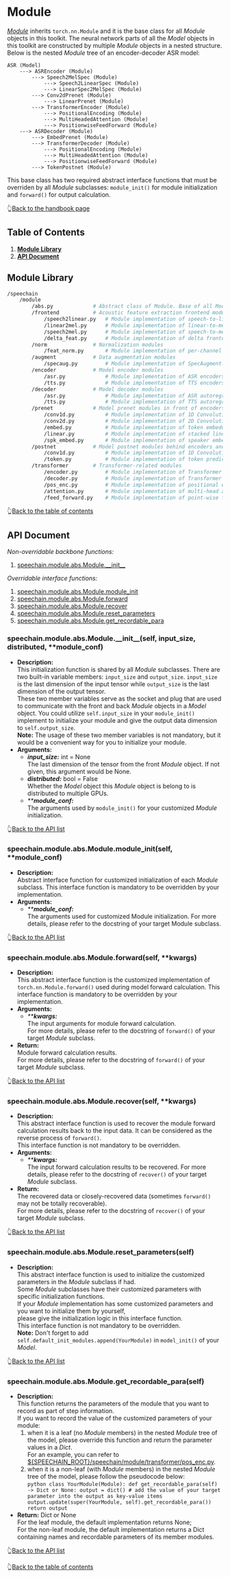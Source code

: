 # Module

[*Module*](https://github.com/bagustris/SpeeChain/blob/main/speechain/module/abs.py) inherits `torch.nn.Module` and it is the base class for all _Module_ objects in this toolkit. 
The neural network parts of all the _Model_ objects in this toolkit are constructed by multiple _Module_ objects in a nested structure.  
Below is the nested _Module_ tree of an encoder-decoder ASR model:
```
ASR (Model)
    ---> ASREncoder (Module)
        ---> Speech2MelSpec (Module)
            ---> Speech2LinearSpec (Module)
            ---> LinearSpec2MelSpec (Module)
        ---> Conv2dPrenet (Module)
            ---> LinearPrenet (Module)
        ---> TransformerEncoder (Module)
            ---> PositionalEncoding (Module)
            ---> MultiHeadedAttention (Module)
            ---> PositionwiseFeedForward (Module)
    ---> ASRDecoder (Module)
        ---> EmbedPrenet (Module)
        ---> TransformerDecoder (Module)
            ---> PositionalEncoding (Module)
            ---> MultiHeadedAttention (Module)
            ---> PositionwiseFeedForward (Module)
        ---> TokenPostnet (Module)
```
This base class has two required abstract interface functions that must be overriden by all _Module_ subclasses: `module_init()` for module initialization and `forward()` for output calculation.

👆[Back to the handbook page](https://github.com/bagustris/SpeeChain/blob/main/handbook.md#speechain-handbook)

## Table of Contents
1. [**Module Library**](https://github.com/bagustris/SpeeChain/tree/main/speechain/module#module-library)
2. [**API Document**](https://github.com/bagustris/SpeeChain/tree/main/speechain/module#api-document)

## Module Library
```bash
/speechain
    /module
        /abs.py             # Abstract class of Module. Base of all Module implementations.
        /frontend           # Acoustic feature extraction frontend modules
            /speech2linear.py   # Module implementation of speech-to-linear frontend. Used to transform the input speech waveforms into linear spectrogram.
            /linear2mel.py      # Module implementation of linear-to-mel frontend. Used to transform the input linear spectrogram into log-mel spectrogram.
            /speech2mel.py      # Module implementation of speech-to-mel frontend. Used to transform the input speech waveforms into log-mel spectrogram.
            /delta_feat.py      # Module implementation of delta frontend. Mainly used for ASR training when we want to take the first and second derivatives of log-mel spectrogram.
        /norm               # Normalization modules
            /feat_norm.py       # Module implementation of per-channel feature normalization.
        /augment            # Data augmentation modules
            /specaug.py         # Module implementation of SpecAugment. Mainly used for ASR training.
        /encoder            # Model encoder modules
            /asr.py             # Module implementation of ASR encoders. Used for ASR model construction.
            /tts.py             # Module implementation of TTS encoders. Used for TTS model construction.
        /decoder            # Model decoder modules
            /asr.py             # Module implementation of ASR autoregressive decoders. Used for autoregressive ASR model construction.
            /tts.py             # Module implementation of TTS autoregressive decoders. Used for autoregressive TTS model construction.
        /prenet             # Model prenet modules in front of encoders and decoders
            /conv1d.py          # Module implementation of 1D Convolutional prenet.
            /conv2d.py          # Module implementation of 2D Convolutional prenet.
            /embed.py           # Module implementation of token embedding prenet.
            /linear.py          # Module implementation of stacked linear prenet.
            /spk_embed.py       # Module implementation of speaker embedding prenet.
        /postnet            # Model postnet modules behind encoders and decoders
            /conv1d.py          # Module implementation of 1D Convolutional postnet.
            /token.py           # Module implementation of token prediction postnet.
        /transformer        # Transformer-related modules
            /encoder.py         # Module implementation of Transformer encoder layers. Used for decoder construction of ASR and TTS models.
            /decoder.py         # Module implementation of Transformer autoregressive decoder layers. Used for decoder construction of autoregressive ASR and TTS models.
            /pos_enc.py         # Module implementation of positional encoding layers.
            /attention.py       # Module implementation of multi-head attention layers.
            /feed_forward.py    # Module implementation of point-wise feed-forward layers.
```

👆[Back to the table of contents](https://github.com/bagustris/SpeeChain/tree/main/speechain/module#table-of-contents)


## API Document  
_Non-overridable backbone functions:_  
   1. [speechain.module.abs.Module.\_\_init__](https://github.com/bagustris/SpeeChain/tree/main/speechain/module#speechainmoduleabsmodule__init__self-input_size-distributed-module_conf)  

_Overridable interface functions:_  
   1. [speechain.module.abs.Module.module_init](https://github.com/bagustris/SpeeChain/tree/main/speechain/module#speechainmoduleabsmodulemodule_initself-module_conf)  
   2. [speechain.module.abs.Module.forward](https://github.com/bagustris/SpeeChain/tree/main/speechain/module#speechainmoduleabsmoduleforwardself-kwargs)  
   3. [speechain.module.abs.Module.recover](https://github.com/bagustris/SpeeChain/tree/main/speechain/module#speechainmoduleabsmodulerecoverself-kwargs)  
   4. [speechain.module.abs.Module.reset_parameters](https://github.com/bagustris/SpeeChain/tree/main/speechain/module#speechainmoduleabsmodulereset_parametersself)  
   5. [speechain.module.abs.Module.get_recordable_para](https://github.com/bagustris/SpeeChain/tree/main/speechain/module#speechainmoduleabsmoduleget_recordable_paraself)

### speechain.module.abs.Module.\_\_init__(self, input_size, distributed, **module_conf)
* **Description:**  
  This initialization function is shared by all _Module_ subclasses. 
  There are two built-in variable members: `input_size` and `output_size`. 
  `input_size` is the last dimension of the input tensor while `output_size` is the last dimension of the output tensor.  
  These two member variables serve as the socket and plug that are used to communicate with the front and back _Module_ objects in a _Model_ object.
  You could utilize `self.input_size` in your `module_init()` implement to initialize your module and give the output data dimension to `self.output_size`.  
  **Note:** The usage of these two member variables is not mandatory, but it would be a convenient way for you to initialize your module.
* **Arguments:**
    * _**input_size:**_ int = None  
      The last dimension of the tensor from the front _Module_ object. If not given, this argument would be None.
    * _**distributed:**_ bool = False  
      Whether the _Model_ object this _Module_ object is belong to is distributed to multiple GPUs.
    * _\****module_conf:**_  
      The arguments used by `module_init()` for your customized _Module_ initialization.

👆[Back to the API list](https://github.com/bagustris/SpeeChain/tree/main/speechain/module#api-document)

### speechain.module.abs.Module.module_init(self, **module_conf)
* **Description:**  
  Abstract interface function for customized initialization of each _Module_ subclass. 
  This interface function is mandatory to be overridden by your implementation.
* **Arguments:**
    * _\****module_conf:**_  
      The arguments used for customized Module initialization.
      For more details, please refer to the docstring of your target Module subclass.

👆[Back to the API list](https://github.com/bagustris/SpeeChain/tree/main/speechain/module#api-document)

### speechain.module.abs.Module.forward(self, **kwargs)
* **Description:**  
    This abstract interface function is the customized implementation of `torch.nn.Module.forward()` used during model forward calculation. 
    This interface function is mandatory to be overridden by your implementation.
* **Arguments:**
    * _\****kwargs:**_  
      The input arguments for module forward calculation.  
      For more details, please refer to the docstring of `forward()` of your target _Module_ subclass.
* **Return:**  
  Module forward calculation results.  
  For more details, please refer to the docstring of `forward()` of your target _Module_ subclass.

👆[Back to the API list](https://github.com/bagustris/SpeeChain/tree/main/speechain/module#api-document)

### speechain.module.abs.Module.recover(self, **kwargs)
* **Description:**  
  This abstract interface function is used to recover the module forward calculation results back to the input data. 
  It can be considered as the reverse process of `forward()`.  
  This interface function is not mandatory to be overridden.
* **Arguments:**
    * _\****kwargs:**_  
      The input forward calculation results to be recovered. 
      For more details, please refer to the docstring of `recover()` of your target _Module_ subclass.
* **Return:**  
  The recovered data or closely-recovered data (sometimes `forward()` may not be totally recoverable).  
  For more details, please refer to the docstring of `recover()` of your target _Module_ subclass.

👆[Back to the API list](https://github.com/bagustris/SpeeChain/tree/main/speechain/module#api-document)

### speechain.module.abs.Module.reset_parameters(self)
* **Description:**  
  This abstract interface function is used to initialize the customized parameters in the _Module_ subclass if had.  
  Some _Module_ subclasses have their customized parameters with specific initialization functions.  
  If your _Module_ implementation has some customized parameters and you want to initialize them by yourself,  
  please give the initialization logic in this interface function.  
  This interface function is not mandatory to be overridden.  
  **Note:** Don't forget to add `self.default_init_modules.append(YourModule)` in `model_init()` of your _Model_.

👆[Back to the API list](https://github.com/bagustris/SpeeChain/tree/main/speechain/module#api-document)

### speechain.module.abs.Module.get_recordable_para(self)
* **Description:**  
  This function returns the parameters of the module that you want to record as part of step information.  
  If you want to record the value of the customized parameters of your module:
    1. when it is a leaf (no _Module_ members) in the nested _Module_ tree of the model, 
      please override this function and return the parameter values in a _Dict_.  
      For an example, you can refer to [${SPEECHAIN_ROOT}/speechain/module/transformer/pos_enc.py]().
    2. when it is a non-leaf (with _Module_ members) in the nested _Module_ tree of the model, 
      please follow the pseudocode below:  
      ```python
      class YourModule(Module):
          def get_recordable_para(self) -> Dict or None:
            output = dict()
            # add the value of your target parameter into the output as key-value items
            output.update(super(YourModule, self).get_recordable_para())
            return output
      ```
* **Return:** Dict or None  
  For the leaf module, the default implementation returns None;  
  For the non-leaf module, the default implementation returns a Dict containing names and recordable parameters of its member modules.

👆[Back to the API list](https://github.com/bagustris/SpeeChain/tree/main/speechain/module#api-document)

👆[Back to the table of contents](https://github.com/bagustris/SpeeChain/tree/main/speechain/module#table-of-contents)
